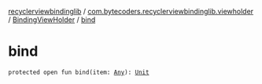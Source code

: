 [recyclerviewbindinglib](../../index.md) / [com.bytecoders.recyclerviewbindinglib.viewholder](../index.md) / [BindingViewHolder](index.md) / [bind](./bind.md)

# bind

`protected open fun bind(item: `[`Any`](https://kotlinlang.org/api/latest/jvm/stdlib/kotlin/-any/index.html)`): `[`Unit`](https://kotlinlang.org/api/latest/jvm/stdlib/kotlin/-unit/index.html)